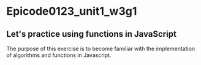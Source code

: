 # Epicode0123_unit1_w3g1
<h2>Let's practice using functions in JavaScript</h2>
<p>The purpose of this exercise is to become familiar with the implementation of algorithms and functions in Javascript.</p>
